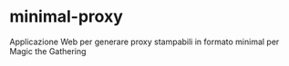 # minimal-proxy
Applicazione Web per generare proxy stampabili in formato minimal per Magic the Gathering
